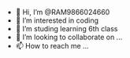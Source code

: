 - 👋 Hi, I’m @RAM9866024660
- 👀 I’m interested in coding
- 🌱 I’m studing learning 6th class
- 💞️ I’m looking to collaborate on ...
- 📫 How to reach me ...

<!---
RAM9866024660/RAM9866024660 is a ✨ special ✨ repository because its `README.md` (this file) appears on your GitHub profile.
You can click the Preview link to take a look at your changes.
--->
